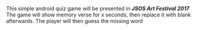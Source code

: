This simple android quiz game will be presented in <i><b>JSOS Art Festival 2017</b></i><br/>
The game will show memory verse for x seconds, then replace it with blank afterwards. The player will then guess the missing word
